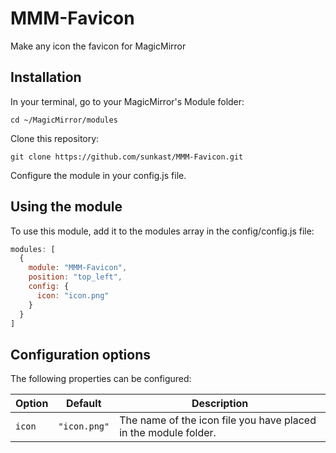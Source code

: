 # MMM-Favicon
Make any icon the favicon for MagicMirror

## Installation

In your terminal, go to your MagicMirror's Module folder:
````
cd ~/MagicMirror/modules
````
Clone this repository:
````
git clone https://github.com/sunkast/MMM-Favicon.git
````
Configure the module in your config.js file.

## Using the module

To use this module, add it to the modules array in the config/config.js file:
````javascript
modules: [
  {
    module: "MMM-Favicon",
    position: "top_left",
    config: { 
      icon: "icon.png"
    }
  }
]
````

## Configuration options

The following properties can be configured:

|Option|Default|Description|
|---|---|---|
|`icon`|`"icon.png"`|The name of the icon file you have placed in the module folder.|
